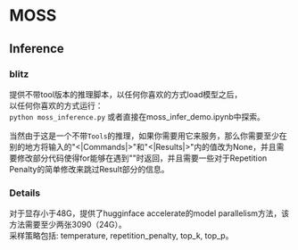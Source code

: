 # MOSS



## Inference


### blitz
提供不带tool版本的推理脚本，以任何你喜欢的方式load模型之后，  
以任何你喜欢的方式运行：  
`python moss_inference.py`
或者直接在moss_infer_demo.ipynb中探索。

当然由于这是一个不带`Tools`的推理，如果你需要用它来服务，那么你需要至少在别的地方将输入的"<|Commands|>"和"<|Results|>"内的值改为None，并且需要修改部分代码使得for能够在遇到"<eor>"时返回，并且需要一些对于Repetition Penalty的简单修改来跳过Result部分的信息。

### Details

对于显存小于48G，提供了hugginface accelerate的model parallelism方法，该方法需要至少两张3090（24G）。  
采样策略包括: temperature, repetition_penalty, top_k, top_p。





